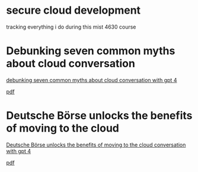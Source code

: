 # secure cloud development

tracking everything i do during this mist 4630 course

# Debunking seven common myths about cloud conversation

[debunking seven common myths about cloud conversation with gpt 4](https://gpt.best/oEFQYwkI)

[pdf](module_3/debunking-seven-common-myths-about-cloud.pdf)

# Deutsche Börse unlocks the benefits of moving to the cloud

[Deutsche Börse unlocks the benefits of moving to the cloud conversation with gpt 4](https://gpt.best/NRg2JEQR)

[pdf](module_3/deutsche-brse-unlocks-the-benefits-of-moving-to-the-cloud.pdf)